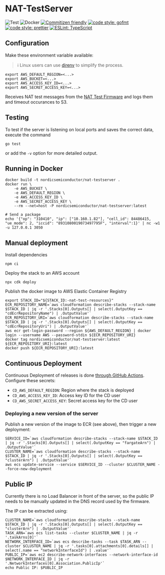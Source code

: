 # NAT-TestServer

![Test](https://github.com/NordicSemiconductor/NAT-TestServer/workflows/Test/badge.svg)
![Docker](https://github.com/NordicSemiconductor/NAT-TestServer/workflows/Test%20Docker%20Image/badge.svg)
[![Commitizen friendly](https://img.shields.io/badge/commitizen-friendly-brightgreen.svg)](http://commitizen.github.io/cz-cli/)
[![code style: gofmt](https://img.shields.io/badge/code_style-gofmt-00acd7.svg)](https://golang.org/cmd/gofmt/)
[![code style: prettier](https://img.shields.io/badge/code_style-prettier-ff69b4.svg)](https://github.com/prettier/prettier/)
[![ESLint: TypeScript](https://img.shields.io/badge/ESLint-TypeScript-blue.svg)](https://github.com/typescript-eslint/typescript-eslint)

## Configuration

Make these environment variable available:

> ℹ️ Linux users can use [direnv](https://direnv.net/) to simplify the process.

    export AWS_DEFAULT_REGION=<...>
    export AWS_BUCKET=<...>
    export AWS_ACCESS_KEY_ID=<...>
    export AWS_SECRET_ACCESS_KEY=<...>

Receives NAT test messages from the
[NAT Test Firmware](https://github.com/NordicSemiconductor/NAT-TestFirmware/)
and logs them and timeout occurances to S3.

## Testing

To test if the server is listening on local ports and saves the correct data,
execute the command

```
go test
```

or add the `-v` option for more detailed output.

## Running in Docker

    docker build -t nordicsemiconductor/nat-testserver .
    docker run \
        -e AWS_BUCKET \
        -e AWS_DEFAULT_REGION \
        -e AWS_ACCESS_KEY_ID \
        -e AWS_SECRET_ACCESS_KEY \
        --rm --net=host -P nordicsemiconductor/nat-testserver:latest

    # Send a package
    echo '{"op": "310410", "ip": ["10.160.1.82"], "cell_id": 84486415, "ue_mode": 2, "iccid": "8931080019073497795F", "interval":1}' | nc -w1 -u 127.0.0.1 3050

## Manual deployment

Install dependencies

    npm ci

Deploy the stack to an AWS account

    npx cdk deploy

Publish the docker image to AWS Elastic Container Registry

    export STACK_ID="${STACK_ID:-nat-test-resources}"
    ECR_REPOSITORY_NAME=`aws cloudformation describe-stacks --stack-name $STACK_ID | jq -r '.Stacks[0].Outputs[] | select(.OutputKey == "cdEcrRepositoryName") | .OutputValue'`
    ECR_REPOSITORY_URI=`aws cloudformation describe-stacks --stack-name $STACK_ID | jq -r '.Stacks[0].Outputs[] | select(.OutputKey == "cdEcrRepositoryUri") | .OutputValue'`
    aws ecr get-login-password --region ${AWS_DEFAULT_REGION} | docker login --username AWS --password-stdin ${ECR_REPOSITORY_URI}
    docker tag nordicsemiconductor/nat-testserver:latest ${ECR_REPOSITORY_URI}:latest
    docker push ${ECR_REPOSITORY_URI}:latest

## Continuous Deployment

Continuous Deployment of releases is done
[through GitHub Actions](.github/workflows/cd.yaml). Configure these secrets:

- `CD_AWS_DEFAULT_REGION`: Region where the stack is deployed
- `CD_AWS_ACCESS_KEY_ID`: Access key ID for the CD user
- `CD_AWS_SECRET_ACCESS_KEY`: Secret access key for the CD user

### Deploying a new version of the server

Publish a new version of the image to ECR (see above), then trigger a new
deployment:

    SERVICE_ID=`aws cloudformation describe-stacks --stack-name $STACK_ID | jq -r '.Stacks[0].Outputs[] | select(.OutputKey == "fargateArn") | .OutputValue'`
    CLUSTER_NAME=`aws cloudformation describe-stacks --stack-name $STACK_ID | jq -r '.Stacks[0].Outputs[] | select(.OutputKey == "clusterArn") | .OutputValue'`
    aws ecs update-service --service $SERVICE_ID --cluster $CLUSTER_NAME --force-new-deployment

## Public IP

Currently there is no Load Balancer in front of the server, so the public IP
needs to be manually updated in the DNS record used by the firmware.

The IP can be extracted using:

    CLUSTER_NAME=`aws cloudformation describe-stacks --stack-name $STACK_ID | jq -r '.Stacks[0].Outputs[] | select(.OutputKey == "clusterArn") | .OutputValue'`
    TASK_ARN=`aws ecs list-tasks --cluster $CLUSTER_NAME | jq -r '.taskArns[0]'`
    NETWORK_INTERFACE_ID=`aws ecs describe-tasks --task $TASK_ARN --cluster $CLUSTER_NAME | jq -r '.tasks[0].attachments[0].details[] | select(.name == "networkInterfaceId") | .value'`
    PUBLIC_IP=`aws ec2 describe-network-interfaces --network-interface-id $NETWORK_INTERFACE_ID | jq -r '.NetworkInterfaces[0].Association.PublicIp'`
    echo Public IP: $PUBLIC_IP
